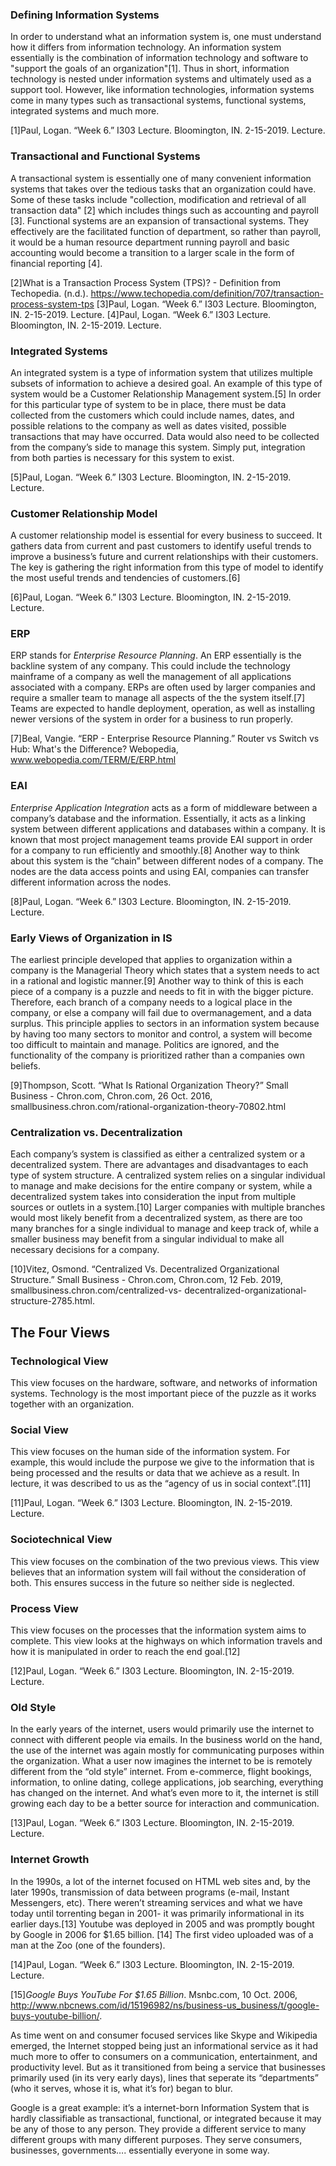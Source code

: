 ﻿### Defining Information Systems
In order to understand what an information system is, one must understand how 
it differs from information technology. An information system essentially is 
the combination of information technology and software to "support the goals 
of an organization"[1]. Thus in short, information technology is nested under 
information systems and ultimately used as a support tool. However, like 
information technologies, information systems come in many types such as 
transactional systems, functional systems, integrated systems and much more.

[1]Paul, Logan. “Week 6.” I303 Lecture. Bloomington, IN. 2-15-2019. Lecture.

### Transactional and Functional Systems
A transactional system is essentially one of many convenient information systems 
that takes over the tedious tasks that an organization could have. Some of these 
tasks include "collection, modification and retrieval of all transaction data" [2] 
which includes things such as accounting and payroll [3]. Functional systems are 
an expansion of transactional systems. They effectively are the facilitated function 
of department, so rather than payroll, it would be a human resource department 
running payroll and basic accounting would become a transition to a larger scale 
in the form of financial reporting [4].

[2]What is a Transaction Process System (TPS)? - Definition from Techopedia. (n.d.). 
https://www.techopedia.com/definition/707/transaction-process-system-tps
[3]Paul, Logan. “Week 6.” I303 Lecture. Bloomington, IN. 2-15-2019. Lecture.
[4]Paul, Logan. “Week 6.” I303 Lecture. Bloomington, IN. 2-15-2019. Lecture.

### Integrated Systems
An integrated system is a type of information system that utilizes multiple subsets 
of information to achieve a desired goal. An example of this type of system would 
be a Customer Relationship Management system.[5] In order for this particular type
 of system to be in place, there must be data collected from the customers which 
could include names, dates, and possible relations to the company as well as dates
 visited, possible transactions that may have occurred. Data would also need to be
 collected from the company’s side to manage this system. Simply put, integration 
from both parties is necessary for this system to exist.

[5]Paul, Logan. “Week 6.” I303 Lecture. Bloomington, IN. 2-15-2019. Lecture.

### Customer Relationship Model
A customer relationship model is essential for every business to succeed. It gathers
 data from current and past customers to identify useful trends to improve a 
business’s future and current relationships with their customers. The key is 
gathering the right information from this type of model to identify the most useful 
trends and tendencies of customers.[6]

[6]Paul, Logan. “Week 6.” I303 Lecture. Bloomington, IN. 2-15-2019. Lecture.

### ERP
ERP stands for *Enterprise Resource Planning*. An ERP essentially is the backline 
system of any company. This could include the technology mainframe of a company as
 well the management of all applications associated with a company. ERPs are often
 used by larger companies and require a smaller team to manage all aspects of the 
the system itself.[7] Teams are expected to handle deployment, operation, as well 
as installing newer versions of the system in order for a business to run properly.

[7]Beal, Vangie. “ERP - Enterprise Resource Planning.” Router vs Switch vs Hub: 
What's the Difference? Webopedia, www.webopedia.com/TERM/E/ERP.html

### EAI
*Enterprise Application Integration* acts as a form of middleware between a company’s 
database and the information. Essentially, it acts as a linking system between 
different applications and databases within a company. It is known that most project
 management teams provide EAI support in order for a company to run efficiently and 
smoothly.[8] Another way to think about this system is the “chain” between different
 nodes of a company. The nodes are the data access points and using EAI, companies 
can transfer different information across the nodes.

[8]Paul, Logan. “Week 6.” I303 Lecture. Bloomington, IN. 2-15-2019. Lecture.

### Early Views of Organization in IS
The earliest principle developed that applies to organization within a company is 
the Managerial Theory which states that a system needs to act in a rational and 
logistic manner.[9] Another way to think of this is each piece of a company is a 
puzzle and needs to fit in with the bigger picture. Therefore, each branch of a 
company needs to a logical place in the company, or else a company will fail due
 to overmanagement, and a data surplus. This principle applies to sectors in an
 information system because by having too many sectors to monitor and control, a 
system will become too difficult to maintain and manage. Politics are ignored, and
 the functionality of the company is prioritized rather than a companies own beliefs.

[9]Thompson, Scott. “What Is Rational Organization Theory?” Small Business - 
Chron.com, Chron.com, 26 Oct. 2016, smallbusiness.chron.com/rational-organization-theory-70802.html

### Centralization vs. Decentralization
Each company’s system is classified as either a centralized system or a decentralized
 system. There are advantages and disadvantages to each type of system structure. A 
centralized system relies on a singular individual to manage and make decisions for
 the entire company or system, while a decentralized system takes into consideration
 the input from multiple sources or outlets in a system.[10] Larger companies with
 multiple branches would most likely benefit from a decentralized system, as there 
are too many branches for a single individual to manage and keep track of, while a 
smaller business may benefit from a singular individual to make all necessary 
decisions for a company.

[10]Vitez, Osmond. “Centralized Vs. Decentralized Organizational Structure.” Small 
Business - Chron.com, Chron.com, 12 Feb. 2019, smallbusiness.chron.com/centralized-vs-
decentralized-organizational-structure-2785.html.

## The Four Views

### Technological View
This view focuses on the hardware, software, and networks of information systems. 
Technology is the most important piece of the puzzle as it works together with an 
organization.

### Social View
This view focuses on the human side of the information system. For example, this 
would include the purpose we give to the information that is being processed and
 the results or data that we achieve as a result. In lecture, it was described to
 us as the “agency of us in social context”.[11]

[11]Paul, Logan. “Week 6.” I303 Lecture. Bloomington, IN. 2-15-2019. Lecture.

### Sociotechnical View
This view focuses on the combination of the two previous views. This view believes
 that an information system will fail without the consideration of both. This
 ensures success in the future so neither side is neglected.

### Process View
This view focuses on the processes that the information system aims to complete. 
This view looks at the highways on which information travels and how it is 
manipulated in order to reach the end goal.[12]

[12]Paul, Logan. “Week 6.” I303 Lecture. Bloomington, IN. 2-15-2019. Lecture.


### Old Style

In the early years of the internet, users would primarily use the internet to 
connect with different people via emails. In the business world on the hand, 
the use of the internet was again mostly for communicating purposes within the
 organization. What a user now imagines the internet to be is remotely different
 from the “old style” internet. From e-commerce, flight bookings, information, 
to online dating, college applications, job searching, everything has changed on 
the internet. And what’s even more to it, the internet is still growing each day 
to be a better source for interaction and communication.

[13]Paul, Logan. “Week 6.” I303 Lecture. Bloomington, IN. 2-15-2019. Lecture.

### Internet Growth

In the 1990s, a lot of the internet focused on HTML web sites and, by the later 1990s, 
transmission of data between programs (e-mail, Instant Messengers, etc). There weren’t 
streaming services and what we have today until torrenting began in 2001- it was primarily 
informational in its earlier days.[13] Youtube was deployed in 2005 and was promptly bought by
 Google in 2006 for $1.65 billion. [14] The first video uploaded was of a man at the Zoo (one of 
the founders). 

[14]Paul, Logan. “Week 6.” I303 Lecture. Bloomington, IN. 2-15-2019. Lecture.

[15]*Google Buys YouTube For $1.65 Billion*. Msnbc.com, 10 Oct. 2006, 
http://www.nbcnews.com/id/15196982/ns/business-us_business/t/google-buys-youtube-billion/.

As time went on and consumer focused services like Skype and Wikipedia emerged, the Internet
 stopped being just an informational service as it had much more to offer to consumers on a 
communication, entertainment, and productivity level. But as it transitioned from being a service 
that businesses primarily used (in its very early days), lines that seperate its “departments” (who 
it serves, whose it is, what it’s for) began to blur. 

Google is a great example: it’s a internet-born Information System that is hardly classifiable as 
transactional, functional, or integrated because it may be any of those to any person. They 
provide a different service to many different groups with many different purposes. They serve 
consumers, businesses, governments…. essentially everyone in some way.


